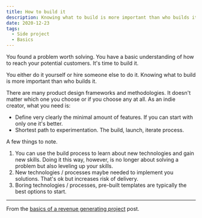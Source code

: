 ```yaml
---
title: How to build it
description: Knowing what to build is more important than who builds it.
date: 2020-12-23
tags:
  - Side project
  - Basics
---
```

You found a problem worth solving. You have a basic understanding of how to reach your potential customers. It's time to build it.

You either do it yourself or hire someone else to do it. Knowing what to build is more important than who builds it. 

There are many product design frameworks and methodologies. It doesn't matter which one you choose or if you choose any at all. As an indie creator, what you need is:
- Define very clearly the minimal amount of features. If you can start with only one it's better.
- Shortest path to experimentation. The build, launch, iterate process.

A few things to note.
1. You can use the build process to learn about new technologies and gain new skills. Doing it this way, however, is no longer about solving a problem but also leveling up your skills.
2. New technologies / processes maybe needed to implement you solutions. That's ok but increases risk of delivery.
3. Boring technologies / processes, pre-built templates are typically the best options to start.

------
From the [basics of a revenue generating project](https://ameneres.com/post/basics-of-revenue-generating-project) post.
